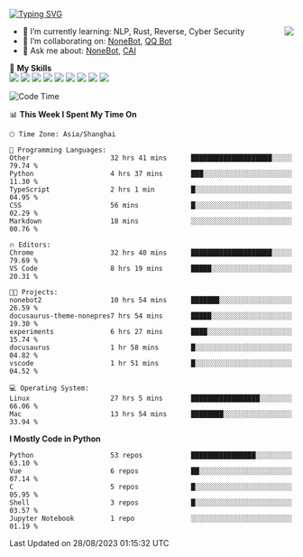[![Typing SVG](https://readme-typing-svg.herokuapp.com?size=25&duration=2500&color=8C43EA&vCenter=true&width=200&height=40&lines=Hi+there+%F0%9F%91%8B%F0%9F%8F%BB;I'm+yanyongyu)](https://git.io/typing-svg)

<a href="#">
  <img align="right" src="https://github-readme-stats.vercel.app/api?username=yanyongyu&count_private=true&show_icons=true&bg_color=15,f2f7fd,E0EAFC" />
</a>

- 🌱 I’m currently learning: NLP, Rust, Reverse, Cyber Security
- 👯 I’m collaborating on: [NoneBot](https://github.com/nonebot), [QQ Bot](https://github.com/Mrs4s/go-cqhttp)
- 💬 Ask me about: [NoneBot](https://github.com/nonebot), [CAI](https://github.com/cscs181/CAI)

🌟 **My Skills**  
![](https://img.shields.io/badge/-Python-3e74a2?style=flat-square&logo=Python&logoColor=fff)
![](https://img.shields.io/badge/-Node.js-339933?style=flat-square&logo=Node.js&logoColor=fff)
![](https://img.shields.io/badge/-Vue-4fc08d?style=flat-square&logo=Vue.js&logoColor=fff)
![](https://img.shields.io/badge/-React-2d98ce?style=flat-square&logo=React&logoColor=fff)
![](https://img.shields.io/badge/-Docker-2496ED?style=flat-square&logo=Docker&logoColor=fff)
![](https://img.shields.io/badge/-Linux-000000?style=flat-square&logo=Linux&logoColor=fff)
![](https://img.shields.io/badge/-MySQL-4479A1?style=flat-square&logo=MySQL&logoColor=fff)
![](https://img.shields.io/badge/-Redis-DC382D?style=flat-square&logo=Redis&logoColor=fff)
![](https://img.shields.io/badge/-MongoDB-47A248?style=flat-square&logo=MongoDB&logoColor=fff)

<!--START_SECTION:waka-->
![Code Time](http://img.shields.io/badge/Code%20Time-4%2C770%20hrs%2036%20mins-blue)

📊 **This Week I Spent My Time On** 

```text
🕑︎ Time Zone: Asia/Shanghai

💬 Programming Languages: 
Other                    32 hrs 41 mins      ████████████████████░░░░░   79.74 % 
Python                   4 hrs 37 mins       ███░░░░░░░░░░░░░░░░░░░░░░   11.30 % 
TypeScript               2 hrs 1 min         █░░░░░░░░░░░░░░░░░░░░░░░░   04.95 % 
CSS                      56 mins             █░░░░░░░░░░░░░░░░░░░░░░░░   02.29 % 
Markdown                 18 mins             ░░░░░░░░░░░░░░░░░░░░░░░░░   00.76 % 

🔥 Editors: 
Chrome                   32 hrs 40 mins      ████████████████████░░░░░   79.69 % 
VS Code                  8 hrs 19 mins       █████░░░░░░░░░░░░░░░░░░░░   20.31 % 

🐱‍💻 Projects: 
nonebot2                 10 hrs 54 mins      ███████░░░░░░░░░░░░░░░░░░   26.59 % 
docusaurus-theme-nonepres7 hrs 54 mins       █████░░░░░░░░░░░░░░░░░░░░   19.30 % 
experiments              6 hrs 27 mins       ████░░░░░░░░░░░░░░░░░░░░░   15.74 % 
docusaurus               1 hr 58 mins        █░░░░░░░░░░░░░░░░░░░░░░░░   04.82 % 
vscode                   1 hr 51 mins        █░░░░░░░░░░░░░░░░░░░░░░░░   04.52 % 

💻 Operating System: 
Linux                    27 hrs 5 mins       █████████████████░░░░░░░░   66.06 % 
Mac                      13 hrs 54 mins      ████████░░░░░░░░░░░░░░░░░   33.94 % 
```

**I Mostly Code in Python** 

```text
Python                   53 repos            ████████████████░░░░░░░░░   63.10 % 
Vue                      6 repos             ██░░░░░░░░░░░░░░░░░░░░░░░   07.14 % 
C                        5 repos             █░░░░░░░░░░░░░░░░░░░░░░░░   05.95 % 
Shell                    3 repos             █░░░░░░░░░░░░░░░░░░░░░░░░   03.57 % 
Jupyter Notebook         1 repo              ░░░░░░░░░░░░░░░░░░░░░░░░░   01.19 % 
```




 Last Updated on 28/08/2023 01:15:32 UTC
<!--END_SECTION:waka-->
